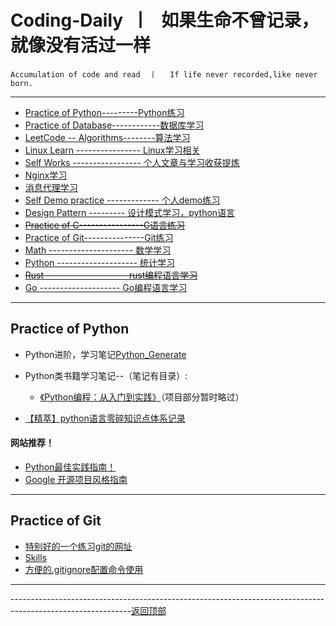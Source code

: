 <!--
 * @Author: 27
 * @LastEditors: 27
 * @Date: 2019-11-05 09:46:08
 * @LastEditTime: 2022-04-09 09:56:56
 * @FilePath: /Coding-Daily/README.md
 * @description: type some description
 -->
<a id = "0"></a>
# Coding-Daily  丨   如果生命不曾记录，就像没有活过一样

    Accumulation of code and read  丨   If life never recorded,like never born.          
---

* [Practice of Python---------Python练习](#1)
* [Practice of Database------------数据库学习](https://github.com/wnz27/Database-s-Learn-Note)
* [LeetCode -- Algorithms--------算法学习](https://github.com/wnz27/Algorithms_Note/blob/master/README.md)
* [Linux Learn ---------------- Linux学习相关](https://github.com/wnz27/Learn_Linux)
* [Self Works ----------------- 个人文章与学习收获提炼](https://github.com/wnz27/self-article)
* [Nginx学习](./content/Nginx相关/Nginx.md)
* [消息代理学习](#2)
* [Self Demo practice ------------- 个人demo练习](#7)
* [Design Pattern ---------  设计模式学习，python语言](./content/DesignPattern/Python设计模式/learnGuide.md)
* ~~[Practice of C----------------C语言练习](./content/C_language/C_Guide.md)~~
* [Practice of Git---------------Git练习](#6)
* [Math  ---------------------  数学学习](https://github.com/wnz27/About-Math)
* [Python --------------------   统计学习](./content/Python数据相关/statistic_guid.md)
* ~~[Rust --------------------   rust编程语言学习](https://github.com/wnz27/Road-Rust)~~
* [Go --------------------   Go编程语言学习](https://github.com/wnz27/let-sGo)

---

<a id = "1"> </a> 

## Practice of Python 
* Python进阶，学习笔记[Python_Generate](./content/Python_Generate/guide.md)

* Python类书籍学习笔记--（笔记有目录）:
    * [《Python编程：从入门到实践》](./content/PythonPractice/Python_preToPractice.md)（项目部分暂时略过）

* [【精萃】python语言零碎知识点体系记录](./content/Python_Generate/python语言总结回顾/python语言知识点记录.md)

#### 网站推荐！
- [Python最佳实践指南！](http://pythonguidecn.readthedocs.io/zh/latest/)
- [Google 开源项目风格指南](http://zh-google-styleguide.readthedocs.io/en/latest/contents/)

<!-- 
---
<a id = "2"> </a> 

## 消息代理学习(待更新~~~~)
- [rabbitmq官方Tutorial简单解析---------【Python语言】](./content/RabbitMQ/rabbitmq.md)
- [rabbitmq异常总结-----------【遇见了会持续更新】](./content/RabbitMQ/rabbitmq异常总结.md)
- [rabbitmqRPC注意点----------【遇见了会持续更新】](./content/RabbitMQ/remote_producer_call_rpc.md)
 -->

---
<a id = "6"></a>

## Practice of Git 
- [特别好的一个练习git的网址](https://learngitbranching.js.org/)
- [Skills](https://github.com/wnz27/gitskills/blob/master/git%E4%B9%A0%E5%BE%97.md)
- [方便的.gitignore配置命令使用](https://gitignore.io)

---
------------------------------------------------------------------------------------------------------------[返回顶部](#0)
